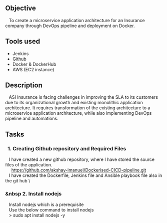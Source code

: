 ## Objective
&nbsp;&nbsp;  To create a microservice application architecture for an Insurance company through DevOps pipeline and deployment on Docker.

## Tools used
  - Jenkins
  - Github
  - Docker & DockerHub
  - AWS (EC2 instance)

## Description
&nbsp;&nbsp;  ASI Insurance is facing challenges in improving the SLA to its customers due to its organizational growth and existing monolithic application architecture. It requires transformation of the existing architecture to a microservice application architecture, while also implementing DevOps pipeline and automations.

## Tasks

### &nbsp; 1. Creating Github repository and Required Files
&nbsp;&nbsp; I have created a new github repository, where I have stored the source files of the application. \
&nbsp;&nbsp;&nbsp;&nbsp; https://github.com/akshay-imanuel/Dockerised-CICD-pipeline.git \
&nbsp;&nbsp; I have created the Dockerfile, Jenkins file and Ansible playbook file also in the git hub \

### &nbsp 2. Install nodejs
&nbsp;&nbsp; Install nodejs which is a prerequisite \
&nbsp;&nbsp; Use the below command to install nodejs \
&nbsp;&nbsp; > sudo apt install nodejs -y


  
